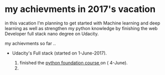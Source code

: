 # my achievments in 2017's vacation
in this vacation I'm planning to get started with Machine learning and deep
learning as well as strengthen my python knowledge by finishing the
web Developer full stack nano degree on Udacity.

my achievments so far ..

* Udacity's Full stack (started on 1-June-2017).

  1.  finished the [python foundation course ](https://classroom.udacity.com/courses/ud036) on ( 4-June).
  2.
